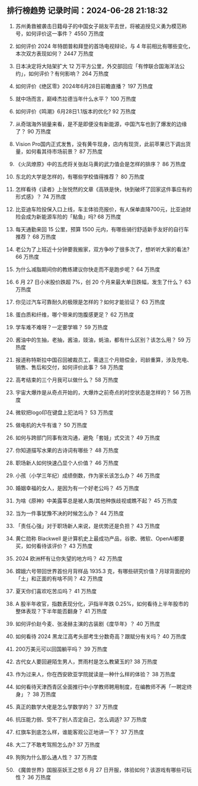 
## 排行榜趋势 记录时间：2024-06-28 21:18:32
  
  1. 苏州勇救被袭击日籍母子的中国女子胡友平去世，将被追授见义勇为模范称号，如何评价这一事件？ 4550 万热度
    
  2. 如何评价 2024 年特朗普和拜登的首场电视辩论，与 4 年前相比有哪些变化，本次双方表现如何？ 2447 万热度
    
  3. 日本决定将大陆架扩大 12 万平方公里，外交部回应「有悖联合国海洋法公约」，如何评价？有何影响？ 264 万热度
    
  4. 如何评价《绝区零》2024年6月28日前瞻直播？ 197 万热度
    
  5. 就中场而言，巅峰杰拉德当年什么水平？ 100 万热度
    
  6. 如何评价《鸣潮》6月28日1.1版本的优化? 92 万热度
    
  7. 从奇瑞海外销量来看，是不是即便没有新能源，中国汽车也到了爆发的边缘了？ 90 万热度
    
  8. Vision Pro国内正式发售，没有黄牛现身，店内有现货，此前苹果已下调出货量，如何看其待市场前景？ 87 万热度
    
  9. 《火凤燎原》中的五虎将关张赵马黄的武力值会是怎样的排序？ 86 万热度
    
  10. 东北的大学是怎样的，有哪些学校值得推荐？ 80 万热度
    
  11. 怎样看待《读者》上张悦然的文章《高铁是快，快到破坏了回家这件事应有的形式感》？ 74 万热度
    
  12. 比亚迪车险投保入口上线，车主体验亮报价，有人保单直降700元，比亚迪财险会成为新能源车险的「鲇鱼」吗? 68 万热度
    
  13. 每天通勤来回 15 公里，预算 1500 元内，有哪些骑行舒适新手友好的自行车推荐？ 68 万热度
    
  14. 老公为了上班近十分钟要我搬家，双方争吵了很多次了，想听听大家的看法? 66 万热度
    
  15. 为什么减脂期间你的教练建议你快走而不是跑步呢？ 64 万热度
    
  16. 6 月 27 日小米股价跌超 7%，创 20 个月来最大单日跌幅，发生了什么？ 63 万热度
    
  17. 你见过汽车可靠耐久的极限是怎样的？如何才能验证？ 63 万热度
    
  18. 蛋白质和纤维，哪个带来的饱腹感更足？ 62 万热度
    
  19. 学车难不难呀？一定要学嘛？ 59 万热度
    
  20. 酱油中的生抽，老抽，酱油，豉油，蚝油，都有什么区别？该怎么用？ 59 万热度
    
  21. 报道称特斯拉中国召回被裁员工，需退三个月赔偿金，司龄重算，涉及充电、销售、售后和交付，如何评价此事？ 58 万热度
    
  22. 高考结束的三个月我可以做什么？ 58 万热度
    
  23. 宇宙大爆炸是从奇点开始的，大爆炸之前奇点的时空状态是怎样的？ 56 万热度
    
  24. 微软把logo印在键盘上犯法吗？ 53 万热度
    
  25. 做电机的大牛有谁？ 50 万热度
    
  26. 如何与跨部门同事有效沟通，避免「套娃」式交流？ 49 万热度
    
  27. 你知道描写水果的古诗词有哪些？ 48 万热度
    
  28. 职场新人如何快速凸显个人价值？ 46 万热度
    
  29. 小孩（小学三年纪）成绩倒数，作为家长该怎么办？ 46 万热度
    
  30. 婚姻幸福的女人，是因为有一个好老公吗？ 45 万热度
    
  31. 为啥《原神》中美露莘总是被人类/其他种族歧视或瞧不起？ 45 万热度
    
  32. 当为一件事犹豫不决的时候怎么办？ 44 万热度
    
  33. 「责任心强」对于职场新人来说，是优势还是负担？ 43 万热度
    
  34. 黄仁勋称 Blackwell 是计算机史上最成功产品，谷歌、微软、OpenAI都要买，如何看待该评价？ 43 万热度
    
  35. 2024 欧洲杯有让你失望的地方吗？ 42 万热度
    
  36. 嫦娥六号带回世界首份月背样品 1935.3 克，有哪些研究价值？月球背面挖的「土」和正面的有啥不同？ 42 万热度
    
  37. 夏天你们喜欢吃苦瓜吗？ 41 万热度
    
  38. A 股半年收官，指数表现分化，沪指半年跌 0.25%，如何看待上半年股市的整体表现？下半年能否翻身？ 41 万热度
    
  39. 如何评价赵今麦、张凌赫主演的古装剧《度华年》？ 40 万热度
    
  40. 如何看待 2024 黑龙江高考头部考生分数奇高？跟赋分有关吗？ 40 万热度
    
  41. 200万美元可以回国躺平吗？ 39 万热度
    
  42. 古代女人要回避陌生男人，贾雨村是怎么教黛玉的? 38 万热度
    
  43. 作为过来人，你在西安欧亚学院就读是一种什么样的体验？ 38 万热度
    
  44. 如何看待天津西青区全面推行中小学教师聘用制度，在编教师不再「一聘定终身」？ 38 万热度
    
  45. 真正的数学大佬是怎么学数学的？ 37 万热度
    
  46. 抗压能力弱、受不了别人否定自己，怎么调适? 37 万热度
    
  47. 红旗车到底怎么样，谁能客观公正地讲一下？ 37 万热度
    
  48. 大二了不敢考驾照怎么办? 37 万热度
    
  49. 狗狗为什么那么通人性？ 37 万热度
    
  50. 《魔兽世界》国服巫妖王之怒 6 月 27 日开服，体验如何？该游戏有哪些可玩性？ 36 万热度
    